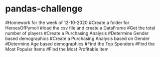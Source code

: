 # pandas-challenge
#Homework for the week of 12-10-2020
#Create a folder for HeroesOfPymoli
#load the csv file and create a DataFrame
#Get the total number of players
#Create a Purchasing Analysis
#Determine Gender based demographics
#Create a Purchasing Analysis based on Gender
#Determine Age based demographics
#Find the Top Spenders
#Find the Most Popular Items
#Find the Most Profitable Item
